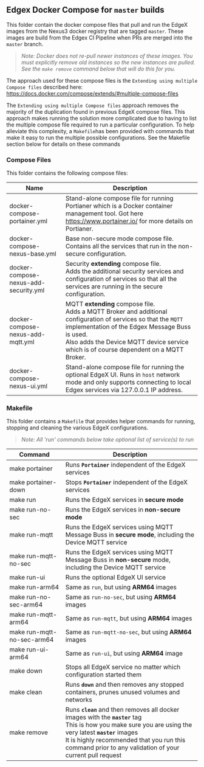 ## Edgex Docker Compose for `master` builds

This folder contain the docker compose files that pull and run the EdgeX images from the Nexus3 docker registry that are tagged `master`. These images are build from the Edgex CI Pipeline when PRs are merged into the `master` branch.

> *Note: Docker does not re-pull newer instances of these images. You must explicitly remove old instances so the new instances are pulled. See the `make remove` command below that will do this for you.*

The approach used for these compose files is the `Extending using multiple Compose files` described here: https://docs.docker.com/compose/extends/#multiple-compose-files

The `Extending using multiple Compose files` approach removes the majority of the duplication found in previous EdgeX compose files. This approach makes running the solution more complicated due to having to list the multiple compose file required to run a particular configuration. To help alleviate this complexity, a `Makefile`has been provided with commands that make it easy to run the multiple possible configurations. See the Makefile section below for details on these commands

### Compose Files

This folder contains the following compose files:

| Name                                  | Description                                                  |
| ------------------------------------- | ------------------------------------------------------------ |
| docker-compose-portainer.yml          | Stand-alone compose file for running Portianer which is a  Docker container management tool. Got here https://www.portainer.io/ for more details on Portianer. |
| docker-compose-nexus-base.yml         | Base non-secure mode compose file. <br />Contains all the services that run in the non-secure configuration. |
| docker-compose-nexus-add-security.yml | Security **extending** compose file.<br />Adds the additional security services and configuration of services so that all the services are running in the secure configuration. |
| docker-compose-nexus-add-mqtt.yml     | MQTT **extending** compose file.<br />Adds a MQTT Broker and additional configuration of services so that the `MQTT` implementation of the Edgex Message Buss is used.<br />Also adds the Device MQTT device service which is of course dependent on a MQTT Broker. |
| docker-compose-nexus-ui.yml           | Stand-alone compose file for running the optional EdgeX UI. Runs in `host` network mode and only supports connecting to local Edgex services via 127.0.0.1 IP address. |

### Makefile

This folder contains a `Makefile` that provides helper commands for running, stopping and cleaning the various EdgeX configurations.

> *Note: All 'run' commands below take optional list of service(s) to run* 

| Command                    | Description                                                  |
| -------------------------- | ------------------------------------------------------------ |
| make portainer             | Runs **`Portainer`** independent of the EdgeX services       |
| make portainer-down        | Stops **`Portainer`** independent of the EdgeX services      |
| make run                   | Runs the EdgeX services in **secure mode**                   |
| make run-no-sec            | Runs the EdgeX services in **non-secure mode**               |
| make run-mqtt              | Runs the EdgeX services using MQTT Message Buss in **secure mode**, including the Device MQTT service |
| make run-mqtt-no-sec       | Runs the EdgeX services using MQTT Message Buss in **non-secure** mode, including the Device MQTT service |
| make run-ui                | Runs the optional EdgeX UI service                           |
| make run-arm64             | Same as `run`, but using **ARM64** images                    |
| make run-no-sec-arm64      | Same as `run-no-sec`, but using **ARM64** images             |
| make run-mqtt-arm64        | Same as `run-mqtt`, but using **ARM64** images               |
| make run-mqtt-no-sec-arm64 | Same as `run-mqtt-no-sec`, but using **ARM64** images        |
| make run-ui-arm64          | Same as `run-ui`, but using **ARM64** image                  |
| make down                  | Stops all EdgeX service no matter which configuration started them |
| make clean                 | Runs **`down`** and then removes any stopped containers, prunes unused volumes and networks |
| make remove                | Runs **`clean`** and then removes all docker images with the **`master`** tag <br />This is how you make sure you are using the very latest **`master`** images<br />It is highly recommended that you run this command prior to any validation of your current pull request |
